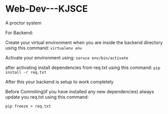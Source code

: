 # Web-Dev---KJSCE
A proctor system

For Backend:
   
Create your virtual environment when you are inside the backend directory using this command:
    ``` virtualenv env ```
    
Activate your environment using:
    ``` soruce env/bin/activate ```
    
after activating install dependencies from req.txt using this command:
    ``` pip install -r req.txt ```

After this your backend is setup to work completely

Before Commiting(if you have installed any new dependencies) always update you req.txt using this command:

```pip freeze > req.txt```
